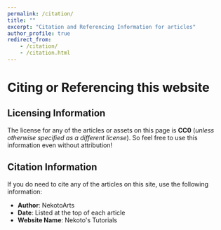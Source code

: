 ```yaml
---
permalink: /citation/
title: ""
excerpt: "Citation and Referencing Information for articles"
author_profile: true
redirect_from:
    - /citation/
    - /citation.html
---
```


# Citing or Referencing this website

## Licensing Information

The license for any of the articles or assets on this page is **CC0** (_unless otherwise specified as a different license_). So feel free to use this information even without attribution!

## Citation Information

If you do need to cite any of the articles on this site, use the following information:

-   **Author**: NekotoArts
-   **Date**: Listed at the top of each article
-   **Website Name**: Nekoto's Tutorials

